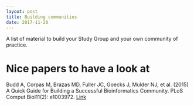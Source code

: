 ```yaml
---
layout: post
title: Building communities
date: 2017-11-20
---
```

A list of material to build your Study Group and your own community of practice. 

# Nice papers to have a look at
Budd A, Corpas M, Brazas MD, Fuller JC, Goecks J, Mulder NJ, et al. (2015) A Quick Guide for Building a Successful Bioinformatics Community. PLoS Comput Biol11(2): e1003972. [Link](https://doi.org/10.1371/journal.pcbi.1003972)

